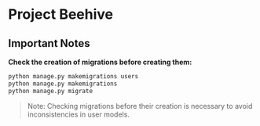 # Project Beehive

## Important Notes

**Check the creation of migrations before creating them:**

```bash
python manage.py makemigrations users
python manage.py makemigrations
python manage.py migrate
```

> Note: Checking migrations before their creation is necessary to avoid inconsistencies in user models.
